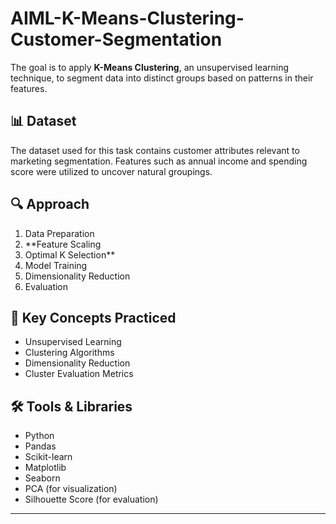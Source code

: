 # AIML-K-Means-Clustering-Customer-Segmentation

The goal is to apply **K-Means Clustering**, an unsupervised learning technique, to segment data into distinct groups based on patterns in their features.

## 📊 Dataset
The dataset used for this task contains customer attributes relevant to marketing segmentation. Features such as annual income and spending score were utilized to uncover natural groupings.

## 🔍 Approach

1. Data Preparation
2. **Feature Scaling
3. Optimal K Selection**
4. Model Training
5. Dimensionality Reduction
6. Evaluation


## 📌 Key Concepts Practiced
- Unsupervised Learning
- Clustering Algorithms
- Dimensionality Reduction
- Cluster Evaluation Metrics

## 🛠 Tools & Libraries
- Python
- Pandas
- Scikit-learn
- Matplotlib
- Seaborn
- PCA (for visualization)
- Silhouette Score (for evaluation)

---

